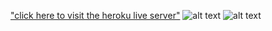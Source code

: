 ["click here to visit the heroku live server"](https://ecxapi.herokuapp.com/ "Hosted Link")
![alt text](https://github.com/ogheneovo12/ecxApi/blob/master/src/public/img/appvisible.png "api shot ")
![alt text](https://github.com/ogheneovo12/ecxApi/blob/master/src/public/img/appfull.jpg "api shot ")
